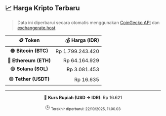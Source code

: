 

<!-- HARGA_KRIPTO -->
## 📈 Harga Kripto Terbaru

> Data ini diperbarui secara otomatis menggunakan [CoinGecko API](https://www.coingecko.com/) dan [exchangerate.host](https://exchangerate.host/)

<div align="center">

| 🪙 Token | 💰 Harga (IDR) |
|:------:|---------------:|
| 🟠 **Bitcoin (BTC)**   | Rp 1.799.243.420 |
| 🔵 **Ethereum (ETH)**  | Rp 64.164.929 |
| 🟣 **Solana (SOL)**    | Rp 3.081.453 |
| 🟢 **Tether (USDT)**   | Rp 16.635 |

---

💱 **Kurs Rupiah (USD → IDR)**: Rp 16.621

🕒 <sub>Terakhir diperbarui: 22/10/2025, 11.00.03</sub>

</div>
<!-- /HARGA_KRIPTO -->